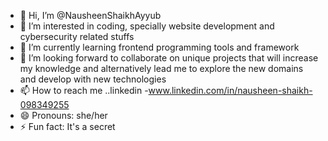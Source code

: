 - 👋 Hi, I’m @NausheenShaikhAyyub
- 👀 I’m interested in coding, specially website development and cybersecurity related stuffs
- 🌱 I’m currently learning frontend programming tools and framework
- 💞️ I’m looking forward to collaborate on unique projects that will increase my knowledge and alternatively lead me to explore the new domains and develop with new technologies
- 📫 How to reach me ..linkedin -www.linkedin.com/in/nausheen-shaikh-098349255
- 😄 Pronouns: she/her
- ⚡ Fun fact: It's a secret

<!---
NausheenShaikhAyyub/NausheenShaikhAyyub is a ✨ special ✨ repository because its `README.md` (this file) appears on your GitHub profile.
You can click the Preview link to take a look at your changes.
--->
